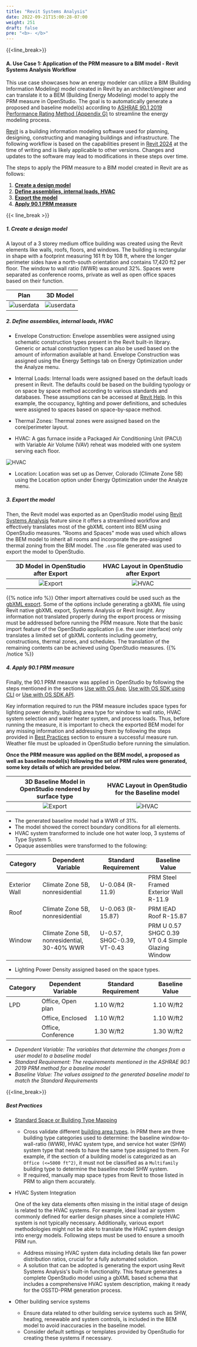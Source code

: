 ```yaml
---
title: "Revit Systems Analysis"
date: 2022-09-21T15:00:28-07:00
weight: 251
draft: false
pre: "<b>- </b>"
---
```


{{<line_break>}}

#### A. Use Case 1: Application of the PRM measure to a BIM model - Revit Systems Analysis Workflow

This use case showcases how an energy modeler can utilize a BIM (Building Information Modeling) model created in Revit by an architect/engineer and can translate it to a BEM (Building Energy Modeling) model to apply the PRM measure in OpenStudio. The goal is to automatically generate a proposed and baseline model(s) according to [ASHRAE 90.1 2019 Performance Rating Method (Appendix G)](/BEM-for-PRM/overview/ashrae) to streamline the energy modeling process.

[Revit](https://www.autodesk.com/products/revit/overview?term=1-YEAR&tab=subscription) is a building information modeling software used for planning, designing, constructing and managing buildings and infrastructure. The following workflow is based on the capabilities present in [Revit 2024](https://help.autodesk.com/view/RVT/2024/ENU/?guid=GUID-C81929D7-02CB-4BF7-A637-9B98EC9EB38B) at the time of writing and is likely applicable to other versions. Changes and updates to the software may lead to modifications in these steps over time.

The steps to apply the PRM measure to a BIM model created in Revit are as follows:

1. [**Create a design model**](#1-create-a-design-model)
2. [**Define assemblies, internal loads, HVAC**](#2-define-assemblies-internal-loads-hvac)
3. [**Export the model**](#3-export-the-model)
4. [**Apply 90.1 PRM measure**](#4-apply-901-prm-measure)

{{< line_break >}}

##### **1. Create a design model**

A layout of a 3 storey medium office building was created using the Revit elements like walls, roofs, floors, and windows. The building is rectangular in shape with a footprint measuring 161 ft by 108 ft, where the longer perimeter sides have a north-south orientation and contains 17,420 ft2 per floor. The window to wall ratio (WWR) was around 32%. Spaces were separated as conference rooms, private as well as open office spaces based on their function.

|                                                          Plan                                                          |                                                       3D Model                                                       |
| :--------------------------------------------------------------------------------------------------------------------: | :------------------------------------------------------------------------------------------------------------------: |
| ![userdata](/BEM-for-PRM/get_start/UseCase_Workflows/images/revitplan_DDstage.png?width=500px&align=right,alignCenter) | ![userdata](/BEM-for-PRM/get_start/UseCase_Workflows/images/revit3D_DDstage.png?width=700px&align=right,alignCenter) |

##### **2. Define assemblies, internal loads, HVAC**

- Envelope Construction: Envelope assemblies were assigned using schematic construction types present in the Revit built-in library. Generic or actual construction types can also be used based on the amount of information available at hand. Envelope Construction was assigned using the Energy Settings tab on Energy Optimization under the Analyze menu.

- Internal Loads: Internal loads were assigned based on the default loads present in Revit. The defaults could be based on the building typology or on space by space method according to various standards and databases. These assumptions can be accessed at [Revit Help](https://help.autodesk.com/view/RVT/2022/ENU/?guid=GUID-7A1AFEAE-E3EA-404A-B17E-B24BCBBB8726). In this example, the occupancy, lighting and power definitions, and schedules were assigned to spaces based on space-by-space method.

- Thermal Zones: Thermal zones were assigned based on the core/perimeter layout.

- HVAC: A gas furnace inside a Packaged Air Conditioning Unit (PACU) with Variable Air Volume (VAV) reheat was modeled with one system serving each floor.

![HVAC](/BEM-for-PRM/get_start/UseCase_Workflows/images/DD_HVAC_Revit.png?width=700px&align=right&classes=border,alignCenter)

- Location: Location was set up as Denver, Colorado (Climate Zone 5B) using the Location option under Energy Optimization under the Analyze menu.

##### **3. Export the model**

Then, the Revit model was exported as an OpenStudio model using [Revit Systems Analysis](https://help.autodesk.com/view/RVT/2024/ENU/?guid=GUID-200338BB-B394-4492-9A11-1A2A80A45AAE) feature since it offers a streamlined workflow and effectively translates most of the gbXML content into BEM using OpenStudio measures. "Rooms and Spaces" mode was used which allows the BEM model to inherit all rooms and incorporate the pre-assigned thermal zoning from the BIM model. The `.osm` file generated was used to export the model to OpenStudio.

|                                              3D Model in OpenStudio after Export                                               |                                              HVAC Layout in OpenStudio after Export                                               |
| :----------------------------------------------------------------------------------------------------------------------------: | :-------------------------------------------------------------------------------------------------------------------------------: |
| ![Export](/BEM-for-PRM/get_start/UseCase_Workflows/images/Revit3D_AfterExport_DDstage.png?width=500px&align=right,alignCenter) | ![HVAC](/BEM-for-PRM/get_start/UseCase_Workflows/images/HVAC_UserModel_Revit_Pollination.png?width=400px&align=right,alignCenter) |

{{% notice info %}}
Other import alternatives could be used such as the [gbXML export](https://help.autodesk.com/view/RVT/2024/ENU/?guid=GUID-586B9574-64DA-47BC-B8EC-DEF2D565928F). Some of the options include generating a gbXML file using Revit native gbXML export, Systems Analysis or Revit Insight. Any information not translated properly during the export process or missing must be addressed before running the PRM measure.
Note that the basic import feature of the OpenStudio application (i.e. the user interface) only translates a limited set of gbXML contents including geometry, constructions, thermal zones, and schedules. The translation of the remaining contents can be achieved using OpenStudio measures.
{{% /notice %}}

##### **4. Apply 90.1 PRM measure**

Finally, the 90.1 PRM measure was applied in OpenStudio by following the steps mentioned in the sections [Use with OS App](/BEM-for-PRM/get_start/os_app/how_run_measure), [Use with OS SDK using CLI](/BEM-for-PRM/get_start/os_cli/run_the_measure) or [Use with OS SDK API](/BEM-for-PRM/get_start/os_engine/call_use_api).

Key information required to run the PRM measure includes space types for lighting power density, building area type for window to wall ratio, HVAC system selection and water heater system, and process loads.
Thus, before running the measure, it is important to check the exported BEM model for any missing information and addressing them by following the steps provided in [Best Practices](#best-practices) section to ensure a successful measure run. Weather file must be uploaded in OpenStudio before running the simulation.

**Once the PRM measure was applied on the BEM model, a proposed as well as baseline model(s) following the set of PRM rules were generated, some key details of which are provided below.**

|                                  3D Baseline Model in OpenStudio rendered by surface type                                   |                                        HVAC Layout in OpenStudio for the Baseline model                                        |
| :-------------------------------------------------------------------------------------------------------------------------: | :------------------------------------------------------------------------------------------------------------------: |
| ![Export](/BEM-for-PRM/get_start/UseCase_Workflows/images/Revit3D_Baseline_DDstage.JPG?width=500px&align=right,alignCenter) | ![HVAC](/BEM-for-PRM/get_start/UseCase_Workflows/images/HVAC_Baseline_Revit.png?width=500px&align=right,alignCenter) |

- The generated baseline model had a WWR of 31%.
- The model showed the correct boundary conditions for all elements.
- HVAC system transformed to include one hot water loop, 3 systems of Type System 5.
- Opaque assemblies were transformed to the following:

| Category      | Dependent Variable                          | Standard Requirement       | Baseline Value                                    |
| ------------- | ------------------------------------------- | -------------------------- | ------------------------------------------------- |
| Exterior Wall | Climate Zone 5B, nonresidential             | U-0.084 (R-11.9)           | PRM Steel Framed Exterior Wall R-11.9             |
| Roof          | Climate Zone 5B, nonresidential             | U-0.063 (R-15.87)          | PRM IEAD Roof R-15.87                             |
| Window        | Climate Zone 5B, nonresidential, 30-40% WWR | U-0.57, SHGC-0.39, VT-0.43 | PRM U 0.57 SHGC 0.39 VT 0.4 Simple Glazing Window |

- Lighting Power Density assigned based on the space types.

| Category | Dependent Variable | Standard Requirement | Baseline Value |
| -------- | ------------------ | -------------------- | -------------- |
| LPD      | Office, Open plan  | 1.10 W/ft2           | 1.10 W/ft2     |
|          | Office, Enclosed   | 1.10 W/ft2           | 1.10 W/ft2     |
|          | Office, Conference | 1.30 W/ft2           | 1.30 W/ft2     |

- _*Dependent Variable: The variables that determine the changes from a user model to a baseline model*_
- _*Standard Requirement: The requirements mentioned in the ASHRAE 90.1 2019 PRM method for a baseline model*_
- _*Baseline Value: The values assigned to the generated baseline model to match the Standard Requirements*_

{{<line_break>}}

##### Best Practices

- [Standard Space or Building Type Mapping](/BEM-for-PRM/user_guide/add_compliance_data/building_type/user_data_building)

  - Cross validate different [building area types](/BEM-for-PRM/user_guide/add_compliance_data/building_type/user_data_building). In PRM there are three building type categories used to determine: the baseline window-to-wall-ratio (WWR), HVAC system type, and service hot water (SHW) system type that needs to have the same type assigned to them. For example, if the section of a building model is categorized as an `Office (<=5000 ft^2)`, it must not be classified as a `Multifamily` building type to determine the baseline model SHW system.
  - If required, manually map space types from Revit to those listed in PRM to align them accurately.

- HVAC System Integration

  One of the key data elements often missing in the initial stage of design is related to the HVAC systems. For example, ideal load air system commonly defined for earlier design phases since a complete HVAC system is not typically necessary. Additionally, various export methodologies might not be able to translate the HVAC system design into energy models. Following steps must be used to ensure a smooth PRM run.

  - Address missing HVAC system data including details like fan power distribution ratios, crucial for a fully automated solution.
  - A solution that can be adopted is generating the export using Revit Systems Analysis's built-in functionality. This feature generates a complete OpenStudio model using a gbXML based schema that includes a comprehensive HVAC system description, making it ready for the OSSTD-PRM generation process.

- Other building service systems
  - Ensure data related to other building service systems such as SHW, heating, renewable and system controls, is included in the BEM model to avoid inaccuracies in the baseline model.
  - Consider default settings or templates provided by OpenStudio for creating these systems if necessary.
